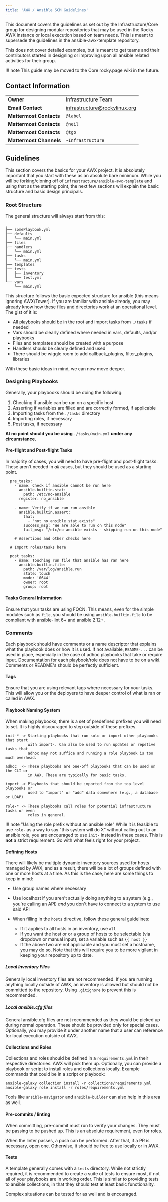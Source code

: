 ```yaml
---
title: 'AWX / Ansible SCM Guidelines'
---
```


This document covers the guidelines as set out by the Infrastructure/Core group for designing modular repositories that may be used in the Rocky AWX instance or local execution based on team needs. This is meant to supersede the guidelines in the ansible-awx-template repository.

This does not cover detailed examples, but is meant to get teams and their contributors started in designing or improving upon all ansible related activities for their group.

!!! note
    This guide may be moved to the Core rocky.page wiki in the future.

## Contact Information
|   |   |
| - | - |
| **Owner**               | Infrastructure Team           |
| **Email Contact**       | infrastructure@rockylinux.org |
| **Mattermost Contacts** | `@label`                      |
| **Mattermost Contacts** | `@neil`                       |
| **Mattermost Contacts** | `@tgo`                        |
| **Mattermost Channels** | `~Infrastructure`             |

## Guidelines

This section covers the basics for your AWX project. It is absolutely important that you start with these as an absolute bare minimum. While you will be forking/cloning off of `infrastructure/ansible-awx-template` and using that as the starting point, the next few sections will explain the basic structure and basic design principals.

### Root Structure

The general structure will always start from this:

```
.
├── somePlaybook.yml
├── defaults
│   └── main.yml
├── files
├── handlers
│   └── main.yml
├── tasks
│   └── main.yml
├── templates
├── tests
│   ├── inventory
│   └── test.yml
└── vars
    └── main.yml
```

This structure follows the basic expected structure for ansible (this means ignoring AWX/Tower). If you are familiar with ansible already, you may already know how these files and directories work at an operational level. The gist of it is:

* All playbooks should be in the root and import tasks from `./tasks` if needed
* Vars should be clearly defined where needed in vars, defaults, and/or playbooks
* Files and templates should be created with a purpose
* Handlers should be clearly defined and used
* There should be wiggle room to add callback_plugins, filter_plugins, libraries

With these basic ideas in mind, we can now move deeper.

### Designing Playbooks

Generally, your playbooks should be doing the following:

1. Checking if ansible can be ran on a specific host
2. Asserting if variables are filled and are correctly formed, if applicable
3. Importing tasks from the `./tasks` directory
4. Importing roles, if necessary
5. Post tasks, if necessary

**At no point should you be using** `./tasks/main.yml` **under any circumstance.**

#### Pre-flight and Post-flight Tasks

In majority of cases, you will need to have pre-flight and post-flight tasks. These aren't needed in *all* cases, but they should be used as a starting point.

```
  pre_tasks:
    - name: Check if ansible cannot be run here
      ansible.builtin.stat:
        path: /etc/no-ansible
      register: no_ansible

    - name: Verify if we can run ansible
      ansible.builtin.assert:
        that:
          - "not no_ansible.stat.exists"
        success_msg: "We are able to run on this node"
        fail_msg: "/etc/no-ansible exists - skipping run on this node"

    # Assertions and other checks here

  # Import roles/tasks here

  post_tasks:
    - name: Touching run file that ansible has ran here
      ansible.builtin.file:
        path: /var/log/ansible.run
        state: touch
        mode: '0644'
        owner: root
        group: root
```

#### Tasks General Information

Ensure that your tasks are using FQCN. This means, even for the simple modules such as `file`, you should be using `ansible.builtin.file` to be compliant with ansible-lint 6+ and ansible 2.12+.

### Comments

Each playbook should have comments or a name descriptor that explains what the playbook does or how it is used. If not available, `README-...` can be used in place, especially in the case of adhoc playbooks that take or require input. Documentation for each playbook/role does not have to be on a wiki. Comments or README's should be perfectly sufficient.

#### Tags

Ensure that you are using relevant tags where necessary for your tasks. This will allow you or the deployers to have deeper control of what is ran or called in AWX.

#### Playbook Naming System

When making playbooks, there is a set of predefined prefixes you will need to set. It is highly discouraged to step outside of these prefixes.

```
init-* -> Starting playbooks that run solo or import other playbooks that start
          with import-. Can also be used to run updates or repetive tasks that
          adhoc may not suffice and running a role playbook is too much overhead.

adhoc  -> These playbooks are one-off playbooks that can be used on the CLI or
          in AWX. These are typically for basic tasks.

import -> Playbooks that should be imported from the top level playbooks or
          used to "import" or "add" data somewhere (e.g., a database or LDAP)

role-* -> These playbooks call roles for potential infrastructure tasks or even
          roles in general.
```

!!! note "Using the role prefix without an ansible role"
    While it is feasible to use `role-` as a way to say "this system will do X" without calling out to an ansible role, you are encouraged to use `init-` instead in these cases. This is **not** a strict requirement. Go with what feels right for your project.

#### Defining Hosts

There will likely be multiple dynamic inventory sources used for hosts managed by AWX, and as a result, there will be a lot of groups defined with one or more hosts at a time. As this is the case, here are some things to keep in mind:

* Use group names where necessary
* Use localhost if you aren't actually doing anything to a system (e.g., you're calling an API) *and* you don't have to connect to a system to use said API
* When filling in the `hosts` directive, follow these general guidelines:

    * If it applies to all hosts in an inventory, use `all`
    * If you want the host or or a group of hosts to be selectable (via dropdown or manual input), set a variable such as `{{ host }}`
    * If the above two are not applicable and you must set a hostname, you may do so. Note that this will require you to be more vigilant in keeping your repository up to date.

##### Local Inventory Files

Generally local inventory files are not recommended. If you are running anything locally outside of AWX, an inventory is allowed but should not be committed to the repository. Using `.gitignore` to prevent this is recommended.

##### Local ansible.cfg files

General ansible.cfg files are not recommended as they would be picked up during normal operation. These should be provided only for special cases. Optionally, you may provide it under another name that a user can reference for local execution outside of AWX.

#### Collections and Roles

Collections and roles should be defined in a `requirements.yml` in their respective directories. AWX will pick them up. Optionally, you can provide a playbook or script to install roles and collections locally. Example commands that could be in a script or playbook:

```
ansible-galaxy collection install -r collections/requirements.yml
ansible-galaxy role install -r roles/requirements.yml
```

Tools like `ansible-navigator` and `ansible-builder` can also help in this area as well.

#### Pre-commits / linting

When committing, pre-commit must run to verify your changes. They must be passing to be pushed up. This is an absolute requirement, even for roles.

When the linter passes, a push can be performed. After that, if a PR is necessary, open one. Otherwise, it should be free to use locally or in AWX.

#### Tests

A template generally comes with a `tests` directory. While not strictly required, it is recommended to create a suite of tests to ensure most, if not all of your playbooks are in working order. This is similar to providing tests to ansible collections, in that they should test at least basic functionality.

Complex situations can be tested for as well and is encouraged.

